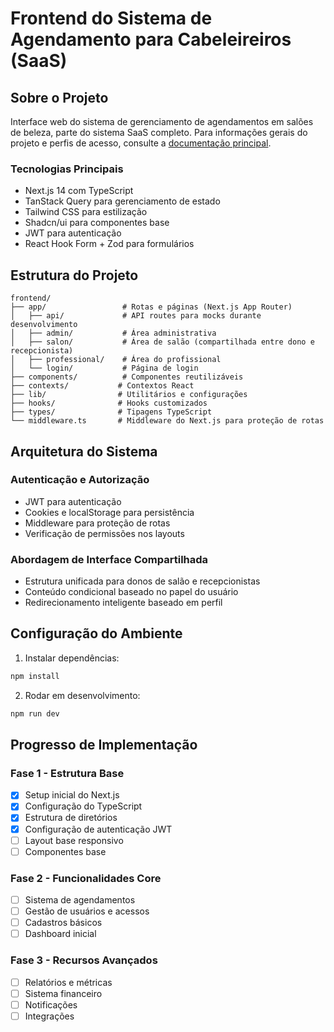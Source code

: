 # Frontend do Sistema de Agendamento para Cabeleireiros (SaaS)

## Sobre o Projeto

Interface web do sistema de gerenciamento de agendamentos em salões de beleza, parte do sistema SaaS completo. Para informações gerais do projeto e perfis de acesso, consulte a [documentação principal](../README.md).

### Tecnologias Principais

- Next.js 14 com TypeScript
- TanStack Query para gerenciamento de estado
- Tailwind CSS para estilização
- Shadcn/ui para componentes base
- JWT para autenticação
- React Hook Form + Zod para formulários

## Estrutura do Projeto

```
frontend/
├── app/                 # Rotas e páginas (Next.js App Router)
│   ├── api/             # API routes para mocks durante desenvolvimento
│   ├── admin/           # Área administrativa
│   ├── salon/           # Área de salão (compartilhada entre dono e recepcionista)
│   ├── professional/    # Área do profissional
│   └── login/           # Página de login
├── components/          # Componentes reutilizáveis
├── contexts/           # Contextos React
├── lib/                # Utilitários e configurações
├── hooks/              # Hooks customizados
├── types/              # Tipagens TypeScript
└── middleware.ts       # Middleware do Next.js para proteção de rotas
```

## Arquitetura do Sistema

### Autenticação e Autorização

- JWT para autenticação
- Cookies e localStorage para persistência
- Middleware para proteção de rotas
- Verificação de permissões nos layouts

### Abordagem de Interface Compartilhada

- Estrutura unificada para donos de salão e recepcionistas
- Conteúdo condicional baseado no papel do usuário
- Redirecionamento inteligente baseado em perfil

## Configuração do Ambiente

1. Instalar dependências:

```bash
npm install
```

2. Rodar em desenvolvimento:

```bash
npm run dev
```

## Progresso de Implementação

### Fase 1 - Estrutura Base

- [x] Setup inicial do Next.js
- [x] Configuração do TypeScript
- [x] Estrutura de diretórios
- [x] Configuração de autenticação JWT
- [ ] Layout base responsivo
- [ ] Componentes base

### Fase 2 - Funcionalidades Core

- [ ] Sistema de agendamentos
- [ ] Gestão de usuários e acessos
- [ ] Cadastros básicos
- [ ] Dashboard inicial

### Fase 3 - Recursos Avançados

- [ ] Relatórios e métricas
- [ ] Sistema financeiro
- [ ] Notificações
- [ ] Integrações
